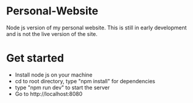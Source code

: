 # Personal-Website
Node js version of my personal website. This is still in early development and is not the live version of the site.

# Get started
- Install node js on your machine
- cd to root directory, type "npm install" for dependencies
- type "npm run dev" to start the server
- Go to http://localhost:8080
